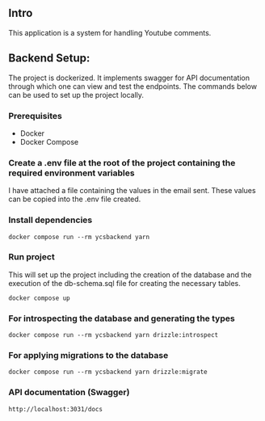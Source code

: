 ## Intro

This application is a system for handling Youtube comments.

## Backend Setup:

The project is dockerized. It implements swagger for API documentation through which one can view and test the endpoints. The commands below can be used to set up the project locally.

### Prerequisites

- Docker
- Docker Compose

### Create a .env file at the root of the project containing the required environment variables

I have attached a file containing the values in the email sent. These values can be copied into the .env file created.

### Install dependencies

`docker compose run --rm ycsbackend yarn`

### Run project

This will set up the project including the creation of the database and the execution of the db-schema.sql file for creating the necessary tables.

`docker compose up`

### For introspecting the database and generating the types

`docker compose run --rm ycsbackend yarn drizzle:introspect`

### For applying migrations to the database

`docker compose run --rm ycsbackend yarn drizzle:migrate`

### API documentation (Swagger)

`http://localhost:3031/docs`
